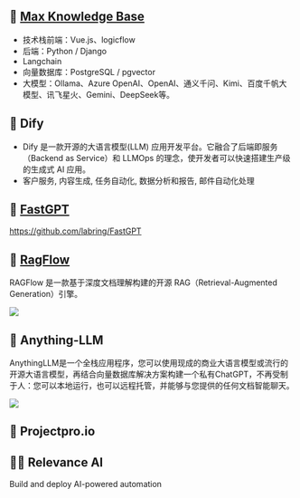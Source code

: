 ## 📖 [Max Knowledge Base](https://maxkb.cn/)

- 技术栈前端：Vue.js、logicflow
- 后端：Python / Django
- Langchain
- 向量数据库：PostgreSQL / pgvector
- 大模型：Ollama、Azure OpenAI、OpenAI、通义千问、Kimi、百度千帆大模型、讯飞星火、Gemini、DeepSeek等。

## 📖 Dify

- Dify 是一款开源的大语言模型(LLM) 应用开发平台。它融合了后端即服务（Backend as Service）和 LLMOps 的理念，使开发者可以快速搭建生产级的生成式 AI 应用。
- 客户服务, 内容生成, 任务自动化, 数据分析和报告, 邮件自动化处理

## 📖 [FastGPT](https://fastgpt.in/)

https://github.com/labring/FastGPT

## 📖 [RagFlow](https://ragflow.io/)

RAGFlow 是一款基于深度文档理解构建的开源 RAG（Retrieval-Augmented Generation）引擎。

![](../imgs/downloads/rag-flow.png)

## 📖 Anything-LLM

AnythingLLM是一个全栈应用程序，您可以使用现成的商业大语言模型或流行的开源大语言模型，再结合向量数据库解决方案构建一个私有ChatGPT，不再受制于人：您可以本地运行，也可以远程托管，并能够与您提供的任何文档智能聊天。

![](../imgs/downloads/rag-ai-tool.png)

## 📖 Projectpro.io

## 🍒🍒 Relevance AI

Build and deploy AI-powered automation

